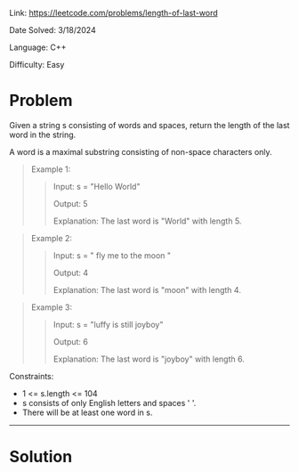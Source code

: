 Link: https://leetcode.com/problems/length-of-last-word

Date Solved: 3/18/2024

Language: C++

Difficulty: Easy

# Problem

Given a string s consisting of words and spaces, return the length of the last word in the string.

A word is a maximal substring consisting of non-space characters only.

>Example 1:
>
>>Input: s = "Hello World"
>>
>>Output: 5
>>
>>Explanation: The last word is "World" with length 5.

>Example 2:
>
>>Input: s = "   fly me   to   the moon  "
>>
>>Output: 4
>>
>>Explanation: The last word is "moon" with length 4.

>Example 3:
>
>>Input: s = "luffy is still joyboy"
>>
>>Output: 6
>>
>>Explanation: The last word is "joyboy" with length 6.
 
Constraints:

- 1 <= s.length <= 104
- s consists of only English letters and spaces ' '.
- There will be at least one word in s.

---

# Solution

```
  
```